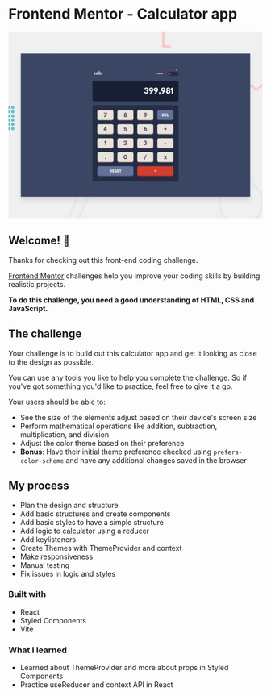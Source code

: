 # Frontend Mentor - Calculator app

![Design preview for the Calculator app coding challenge](public/design/desktop-preview.jpg)

## Welcome! 👋

Thanks for checking out this front-end coding challenge.

[Frontend Mentor](https://www.frontendmentor.io) challenges help you improve your coding skills by building realistic projects.

**To do this challenge, you need a good understanding of HTML, CSS and JavaScript.**

## The challenge

Your challenge is to build out this calculator app and get it looking as close to the design as possible.

You can use any tools you like to help you complete the challenge. So if you've got something you'd like to practice, feel free to give it a go.

Your users should be able to:

- See the size of the elements adjust based on their device's screen size
- Perform mathematical operations like addition, subtraction, multiplication, and division
- Adjust the color theme based on their preference
- **Bonus**: Have their initial theme preference checked using `prefers-color-scheme` and have any additional changes saved in the browser

## My process

- Plan the design and structure
- Add basic structures and create components
- Add basic styles to have a simple structure
- Add logic to calculator using a reducer
- Add keylisteners
- Create Themes with ThemeProvider and context
- Make responsiveness
- Manual testing
- Fix issues in logic and styles

### Built with

- React
- Styled Components
- Vite

### What I learned

- Learned about ThemeProvider and more about props in Styled Components
- Practice useReducer and context API in React
